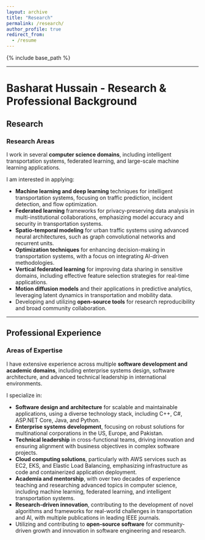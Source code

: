 ```yaml
---
layout: archive
title: "Research"
permalink: /research/
author_profile: true
redirect_from:
  - /resume
---
```

{% include base_path %}

---
# Basharat Hussain - Research & Professional Background

## Research  
### Research Areas  
I work in several **computer science domains**, including intelligent transportation systems, federated learning, and large-scale machine learning applications.  

I am interested in applying:  

- **Machine learning and deep learning** techniques for intelligent transportation systems, focusing on traffic prediction, incident detection, and flow optimization.  
- **Federated learning** frameworks for privacy-preserving data analysis in multi-institutional collaborations, emphasizing model accuracy and security in transportation systems.  
- **Spatio-temporal modeling** for urban traffic systems using advanced neural architectures, such as graph convolutional networks and recurrent units.  
- **Optimization techniques** for enhancing decision-making in transportation systems, with a focus on integrating AI-driven methodologies.  
- **Vertical federated learning** for improving data sharing in sensitive domains, including effective feature selection strategies for real-time applications.  
- **Motion diffusion models** and their applications in predictive analytics, leveraging latent dynamics in transportation and mobility data.  
- Developing and utilizing **open-source tools** for research reproducibility and broad community collaboration.  

---

## Professional Experience  
### Areas of Expertise  
I have extensive experience across multiple **software development and academic domains**, including enterprise systems design, software architecture, and advanced technical leadership in international environments.  

I specialize in:  

- **Software design and architecture** for scalable and maintainable applications, using a diverse technology stack, including C++, C#, ASP.NET Core, Java, and Python.  
- **Enterprise systems development**, focusing on robust solutions for multinational corporations in the US, Europe, and Pakistan.  
- **Technical leadership** in cross-functional teams, driving innovation and ensuring alignment with business objectives in complex software projects.  
- **Cloud computing solutions**, particularly with AWS services such as EC2, EKS, and Elastic Load Balancing, emphasizing infrastructure as code and containerized application deployment.  
- **Academia and mentorship**, with over two decades of experience teaching and researching advanced topics in computer science, including machine learning, federated learning, and intelligent transportation systems.  
- **Research-driven innovation**, contributing to the development of novel algorithms and frameworks for real-world challenges in transportation and AI, with multiple publications in leading IEEE journals.  
- Utilizing and contributing to **open-source software** for community-driven growth and innovation in software engineering and research.  
